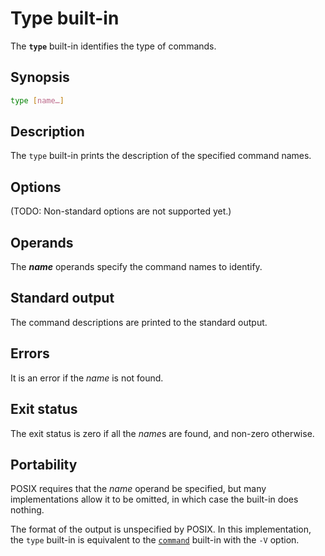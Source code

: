# Type built-in

The **`type`** built-in identifies the type of commands.

## Synopsis

```sh
type [name…]
```

## Description

The `type` built-in prints the description of the specified command names.

## Options

(TODO: Non-standard options are not supported yet.)

## Operands

The ***name*** operands specify the command names to identify.

## Standard output

The command descriptions are printed to the standard output.

## Errors

It is an error if the *name* is not found.

## Exit status

The exit status is zero if all the *name*s are found, and non-zero
otherwise.

## Portability

POSIX requires that the *name* operand be specified, but many
implementations allow it to be omitted, in which case the built-in does
nothing.

The format of the output is unspecified by POSIX. In this implementation,
the `type` built-in is equivalent to the [`command`] built-in with the `-V`
option.

[`command`]: crate::command
